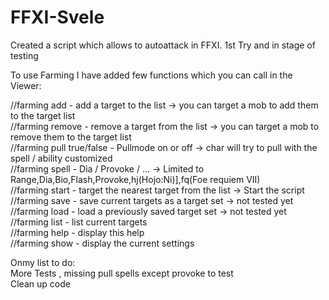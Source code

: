 # FFXI-Svele
Created a script which allows to autoattack in FFXI.
1st Try and in stage of testing

To use Farming I have added few functions which you can call in the Viewer:

//farming add <target name> - add a target to the list -> you can target a mob to add them to the target list </br>
//farming remove <target name> - remove a target from the list  -> you can target a mob to remove them to the target list </br>
//farming pull true/false - Pullmode on or off -> char will try to pull with the spell / ability customized </br>
//farming spell - Dia / Provoke / ... -> Limited to Range,Dia,Bio,Flash,Provoke,hj(Hojo:Ni)],fq(Foe requiem VII)</br>
//farming start - target the nearest target from the list -> Start the script </br>
//farming save <set> - save current targets as a target set -> not tested yet </br>
//farming load <set> - load a previously saved target set -> not tested yet </br>
//farming list - list current targets </br>
//farming help - display this help </br>
//farming show - display the current settings </br>

Onmy list to do:</br>
More Tests , missing pull spells except provoke to test</br>
Clean up code 

